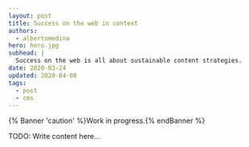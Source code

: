 ```yaml
---
layout: post
title: Success on the web in context
authors:
  - albertomedina
hero: hero.jpg
subhead: |
  Success on the web is all about sustainable content strategies.
date: 2020-03-24
updated: 2020-04-08
tags:
  - post
  - cms
---
```


{% Banner 'caution' %}Work in progress.{% endBanner %}

TODO: Write content here…

[collection]: /wordpress
